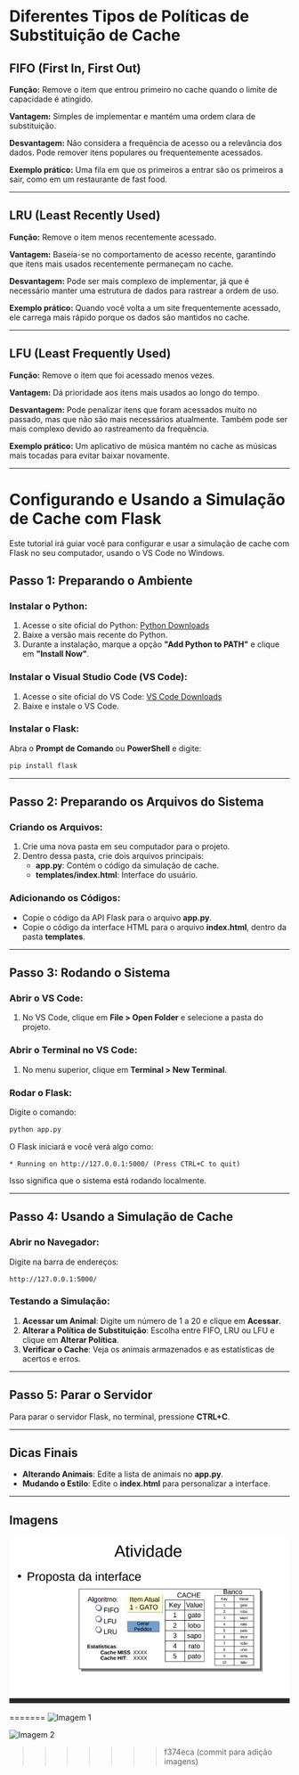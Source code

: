 # Diferentes Tipos de Políticas de Substituição de Cache

## FIFO (First In, First Out)
**Função:** Remove o item que entrou primeiro no cache quando o limite de capacidade é atingido.

**Vantagem:** Simples de implementar e mantém uma ordem clara de substituição.

**Desvantagem:** Não considera a frequência de acesso ou a relevância dos dados. Pode remover itens populares ou frequentemente acessados.

**Exemplo prático:** Uma fila em que os primeiros a entrar são os primeiros a sair, como em um restaurante de fast food.

---

## LRU (Least Recently Used)
**Função:** Remove o item menos recentemente acessado.

**Vantagem:** Baseia-se no comportamento de acesso recente, garantindo que itens mais usados recentemente permaneçam no cache.

**Desvantagem:** Pode ser mais complexo de implementar, já que é necessário manter uma estrutura de dados para rastrear a ordem de uso.

**Exemplo prático:** Quando você volta a um site frequentemente acessado, ele carrega mais rápido porque os dados são mantidos no cache.

---

## LFU (Least Frequently Used)
**Função:** Remove o item que foi acessado menos vezes.

**Vantagem:** Dá prioridade aos itens mais usados ao longo do tempo.

**Desvantagem:** Pode penalizar itens que foram acessados muito no passado, mas que não são mais necessários atualmente. Também pode ser mais complexo devido ao rastreamento da frequência.

**Exemplo prático:** Um aplicativo de música mantém no cache as músicas mais tocadas para evitar baixar novamente.

---

# Configurando e Usando a Simulação de Cache com Flask

Este tutorial irá guiar você para configurar e usar a simulação de cache com Flask no seu computador, usando o VS Code no Windows.

## Passo 1: Preparando o Ambiente

### Instalar o Python:
1. Acesse o site oficial do Python: [Python Downloads](https://www.python.org/downloads/)
2. Baixe a versão mais recente do Python.
3. Durante a instalação, marque a opção **"Add Python to PATH"** e clique em **"Install Now"**.

### Instalar o Visual Studio Code (VS Code):
1. Acesse o site oficial do VS Code: [VS Code Downloads](https://code.visualstudio.com/Download)
2. Baixe e instale o VS Code.

### Instalar o Flask:
Abra o **Prompt de Comando** ou **PowerShell** e digite:
```sh
pip install flask
```

---

## Passo 2: Preparando os Arquivos do Sistema

### Criando os Arquivos:
1. Crie uma nova pasta em seu computador para o projeto.
2. Dentro dessa pasta, crie dois arquivos principais:
   - **app.py**: Contém o código da simulação de cache.
   - **templates/index.html**: Interface do usuário.

### Adicionando os Códigos:
- Copie o código da API Flask para o arquivo **app.py**.
- Copie o código da interface HTML para o arquivo **index.html**, dentro da pasta **templates**.

---

## Passo 3: Rodando o Sistema

### Abrir o VS Code:
1. No VS Code, clique em **File > Open Folder** e selecione a pasta do projeto.

### Abrir o Terminal no VS Code:
1. No menu superior, clique em **Terminal > New Terminal**.

### Rodar o Flask:
Digite o comando:
```sh
python app.py
```

O Flask iniciará e você verá algo como:
```
* Running on http://127.0.0.1:5000/ (Press CTRL+C to quit)
```
Isso significa que o sistema está rodando localmente.

---

## Passo 4: Usando a Simulação de Cache

### Abrir no Navegador:
Digite na barra de endereços:
```
http://127.0.0.1:5000/
```

### Testando a Simulação:
1. **Acessar um Animal**: Digite um número de 1 a 20 e clique em **Acessar**.
2. **Alterar a Política de Substituição**: Escolha entre FIFO, LRU ou LFU e clique em **Alterar Política**.
3. **Verificar o Cache**: Veja os animais armazenados e as estatísticas de acertos e erros.

---

## Passo 5: Parar o Servidor
Para parar o servidor Flask, no terminal, pressione **CTRL+C**.

---

## Dicas Finais
- **Alterando Animais**: Edite a lista de animais no **app.py**.
- **Mudando o Estilo**: Edite o **index.html** para personalizar a interface.

---

## Imagens

![Imagem 1](imagem01.png)


=======
![Imagem 1](imagen01.png)

![Imagem 2](imagen2.png)

>>>>>>> f374eca (commit para adição imagens)

